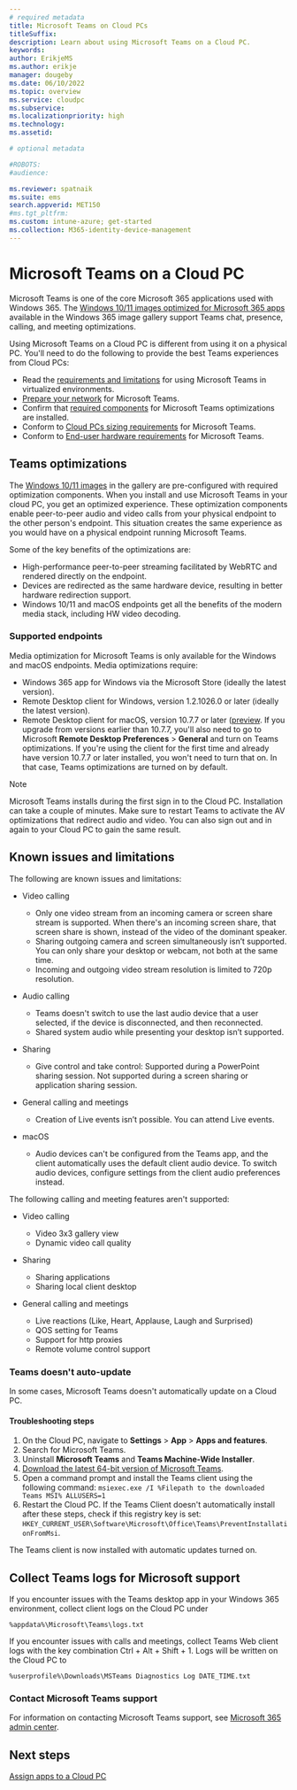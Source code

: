 ```yaml
---
# required metadata
title: Microsoft Teams on Cloud PCs
titleSuffix:
description: Learn about using Microsoft Teams on a Cloud PC.
keywords:
author: ErikjeMS  
ms.author: erikje
manager: dougeby
ms.date: 06/10/2022
ms.topic: overview
ms.service: cloudpc
ms.subservice:
ms.localizationpriority: high
ms.technology:
ms.assetid: 

# optional metadata

#ROBOTS:
#audience:

ms.reviewer: spatnaik
ms.suite: ems
search.appverid: MET150
#ms.tgt_pltfrm:
ms.custom: intune-azure; get-started
ms.collection: M365-identity-device-management
---
```


# Microsoft Teams on a Cloud PC

Microsoft Teams is one of the core Microsoft 365 applications used with Windows 365. The [Windows 10/11 images optimized for Microsoft 365 apps](device-images.md#gallery-images) available in the Windows 365 image gallery support Teams chat, presence, calling, and meeting optimizations.

Using Microsoft Teams on a Cloud PC is different from using it on a physical PC. You'll need to do the following to provide the best Teams experiences from Cloud PCs:

- Read the [requirements and limitations](/microsoftteams/teams-for-vdi) for using Microsoft Teams in virtualized environments.
- [Prepare your network](/microsoftteams/prepare-network/) for Microsoft Teams.
- Confirm that [required components](/azure/virtual-desktop/teams-on-avd) for Microsoft Teams optimizations are installed.
- Conform to [Cloud PCs sizing requirements](cloud-pc-size-recommendations.md) for Microsoft Teams.
- Conform to [End-user hardware requirements](..\end-user-hardware-requirements.md) for Microsoft Teams.

## Teams optimizations

The [Windows 10/11 images](device-images.md#gallery-images) in the gallery are pre-configured with required optimization components. When you install and use Microsoft Teams in your cloud PC, you get an optimized experience. These optimization components enable peer-to-peer audio and video calls from your physical endpoint to the other person's endpoint. This situation creates the same experience as you would have on a physical endpoint running Microsoft Teams.

Some of the key benefits of the optimizations are:

- High-performance peer-to-peer streaming facilitated by WebRTC and rendered directly on the endpoint.
- Devices are redirected as the same hardware device, resulting in better hardware redirection support.
- Windows 10/11 and macOS endpoints get all the benefits of the modern media stack, including HW video decoding.

### Supported endpoints

Media optimization for Microsoft Teams is only available for the Windows and macOS endpoints. Media optimizations require:

- Windows 365 app for Windows via the Microsoft Store (ideally the latest version).
- Remote Desktop client for Windows, version 1.2.1026.0 or later (ideally the latest version).
- Remote Desktop client for macOS, version 10.7.7 or later ([preview](https://aka.ms/rdmacbeta). If you upgrade from versions earlier than 10.7.7, you'll also need to go to Microsoft **Remote Desktop Preferences** > **General** and turn on Teams optimizations. If you're using the client for the first time and already have version 10.7.7 or later installed, you won't need to turn that on. In that case, Teams optimizations are turned on by default.

> [!NOTE]
> Microsoft Teams installs during the first sign in to the Cloud PC. Installation can take a couple of minutes. Make sure to restart Teams to activate the AV optimizations that redirect audio and video. You can also sign out and in again to your Cloud PC to gain the same result.

## Known issues and limitations

The following are known issues and limitations:

- Video calling
  - Only one video stream from an incoming camera or screen share stream is supported. When there's an incoming screen share, that screen share is shown, instead of the video of the dominant speaker.
  - Sharing outgoing camera and screen simultaneously isn’t supported. You can only share your desktop or webcam, not both at the same time.
  - Incoming and outgoing video stream resolution is limited to 720p resolution.

- Audio calling
  - Teams doesn't switch to use the last audio device that a user selected, if the device is disconnected, and then reconnected.
  - Shared system audio while presenting your desktop isn’t supported.

- Sharing
  - Give control and take control: Supported during a PowerPoint sharing session. Not supported during a screen sharing or application sharing session.

- General calling and meetings
  - Creation of Live events isn’t possible. You can attend Live events.

- macOS
  - Audio devices can't be configured from the Teams app, and the client automatically uses the default client audio device. To switch audio devices, configure settings from the client audio preferences instead.

The following calling and meeting features aren't supported:

- Video calling
  - Video 3x3 gallery view
  - Dynamic video call quality

- Sharing
  - Sharing applications
  - Sharing local client desktop

- General calling and meetings
  - Live reactions (Like, Heart, Applause, Laugh and Surprised)
  - QOS setting for Teams
  - Support for http proxies
  - Remote volume control support

### Teams doesn't auto-update

In some cases, Microsoft Teams doesn't automatically update on a Cloud PC.

#### Troubleshooting steps

1. On the Cloud PC, navigate to **Settings** > **App** > **Apps and features**.
2. Search for Microsoft Teams.
3. Uninstall **Microsoft Teams** and **Teams Machine-Wide Installer**.
4. [Download the latest 64-bit version of Microsoft Teams](https://statics.teams.cdn.office.net/production-windows-x64/1.5.00.11865/Teams_windows_x64.msi).
5. Open a command prompt and install the Teams client using the following command: `msiexec.exe /I %Filepath to the downloaded Teams MSI% ALLUSERS=1`
6. Restart the Cloud PC. If the Teams Client doesn't automatically install after these steps, check if this registry key is set: `HKEY_CURRENT_USER\Software\Microsoft\Office\Teams\PreventInstallationFromMsi`.

The Teams client is now installed with automatic updates turned on.

## Collect Teams logs for Microsoft support

If you encounter issues with the Teams desktop app in your Windows 365 environment, collect client logs on the Cloud PC under

```
%appdata%\Microsoft\Teams\logs.txt
```

If you encounter issues with calls and meetings, collect Teams Web client logs with the key combination Ctrl + Alt + Shift + 1. Logs will be written on the Cloud PC to

```
%userprofile%\Downloads\MSTeams Diagnostics Log DATE_TIME.txt
```

### Contact Microsoft Teams support

For information on contacting Microsoft Teams support, see [Microsoft 365 admin center](/microsoft-365/admin/contact-support-for-business-products).

<!-- ########################## -->
## Next steps

[Assign apps to a Cloud PC](assign-apps.md)
